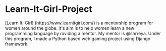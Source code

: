 # Learn-It-Girl-Project
[Learn It, Girl] (https://www.learnitgirl.com/) is a mentorship program for women around the globe. It's aim is to help women learn a new programming language by roviding a mentor. My mentor is @shrreya. 
Under this program, I made a Python based web gaming project using Django framework. 
